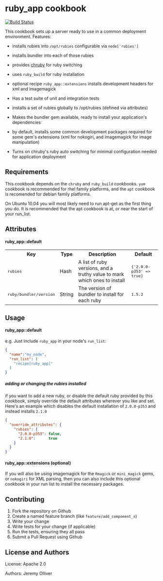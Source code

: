 ruby_app cookbook
=================

[![Build Status](https://travis-ci.org/jeremyolliver/cookbook-ruby_app.png?branch=master)](https://travis-ci.org/jeremyolliver/cookbook-ruby_app)

This cookbook sets up a server ready to use in a common deployment environment. Features:

* installs rubies into `/opt/rubies` configurable via `node['rubies']`
* installs bundler into each of those rubies
* provides [chruby](https://github.com/postmodern/chruby) for ruby switching
* uses `ruby_build` for ruby installation
* optional recipe `ruby_app::extensions` installs development headers for xml and imagemagick
* Has a test suite of unit and integration tests

* installs a set of rubies globally to /opt/rubies (defined via attributes)
* Makes the bundler gem available, ready to install your application's dependencies
* by default, installs some common development packages required for some gem's extensions (xml for nokogiri, and imagemagick for image manipulation)
* Turns on chruby's ruby auto switching for minimal configuration needed for application deployment

Requirements
------------

This cookbook depends on the `chruby` and `ruby_build` cookbooks. `yum` cookbook is recommended for rhel family platforms, and the `apt` cookbook is recomended for debian family platforms.

On Ubuntu 10.04 you will most likely need to run apt-get as the first thing you do. It is recommended that the apt cookbook is at, or near the start of your run_list.

Attributes
----------

#### ruby_app::default
<table>
  <tr>
    <th>Key</th>
    <th>Type</th>
    <th>Description</th>
    <th>Default</th>
  </tr>
  <tr>
    <td><tt>rubies</tt></td>
    <td>Hash</td>
    <td>A list of ruby versions, and a truthy value to mark which ones to install</td>
    <td><tt>{'2.0.0-p353' => true}</tt></td>
  </tr>
  <tr>
    <td><tt>ruby/bundler/version</tt></td>
    <td>String</td>
    <td>The version of bundler to install for each ruby</td>
    <td><tt>1.5.2</tt></td>
  </tr>
</table>

Usage
-----
#### ruby_app::default

e.g.
Just include `ruby_app` in your node's `run_list`:

```json
{
  "name":"my_node",
  "run_list": [
    "recipe[ruby_app]"
  ]
}
```

##### adding or changing the rubies installed

if you want to add a new ruby, or disable the default ruby provided by this cookbook, simply override the default attributes wherever you like and set.
Here's an example which disables the default installation of `2.0.0-p353` and instead installs `2.1.0`

```json
{
  "override_attributes": {
    "rubies": {
      "2.0.0-p353": false,
      "2.1.0":      true
    }
  }
}
```

#### ruby_app::extensions (optional)

If you will also be using imagemagick for the `Rmagick` or `mini_magick` gems, or `nokogiri` for XML parsing, then you can also include this optional cookbook in your run list
to install the necessary packages.

Contributing
------------

1. Fork the repository on Github
2. Create a named feature branch (like `feature/add_component_x`)
3. Write your change
4. Write tests for your change (if applicable)
5. Run the tests, ensuring they all pass
6. Submit a Pull Request using Github

License and Authors
-------------------
License: Apache 2.0

Authors: Jeremy Olliver
